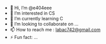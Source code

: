 - 👋 Hi, I’m @e404eee
- 👀 I’m interested in CS
- 🌱 I’m currently learning C
- 💞️ I’m looking to collaborate on ...
- 📫 How to reach me : labac742@gmail.com
- ⚡ Fun fact: ...

<!---
e404eee/e404eee is a ✨ special ✨ repository because its `README.md` (this file) appears on your GitHub profile.
You can click the Preview link to take a look at your changes.
--->
